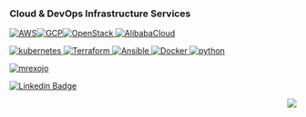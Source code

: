 ### Cloud & DevOps Infrastructure Services

<p align="left"><a href="https://aws.amazon.com" target="_blank"><img src="https://www.vectorlogo.zone/logos/amazon_aws/amazon_aws-ar21.svg" alt="AWS" /><a href="console.cloud.google.com" target="_blank"><img src="https://www.vectorlogo.zone/logos/google_cloud/google_cloud-ar21.svg" alt="GCP" /><a href="openstack.org" target="_blank"><img src="https://www.vectorlogo.zone/logos/openstack/openstack-ar21.svg" alt="OpenStack" /> <a href="https://alibabacloud.com" target="_blank"><img src="https://www.vectorlogo.zone/logos/alibabacloud/alibabacloud-ar21.svg" alt="AlibabaCloud" /> 

![kubernetes](https://img.shields.io/badge/kubernetes-326CE5?logo=kubernetes&logoColor=white&style=for-the-badge)
![Terraform](https://img.shields.io/badge/terraform-7B42BC?logo=terraform&logoColor=white&style=for-the-badge)
![Ansible](https://img.shields.io/badge/ansible-CD2602?logo=ansible&logoColor=black&style=for-the-badge)
 ![Docker](https://img.shields.io/badge/docker-2496ED?logo=docker&logoColor=white&style=for-the-badge)
![python](https://img.shields.io/badge/python-3776AB?logo=python&logoColor=white&style=for-the-badge)
 
 
<a href="https://twitter.com/mrexojo" target="blank"><img src="https://img.shields.io/twitter/follow/mrexojo?logo=twitter&style=for-the-badge" alt="mrexojo" /></a> </span>
 

[![Linkedin Badge](https://img.shields.io/badge/-LinkedIn-blue?style=for-the-badge&logo=Linkedin&logoColor=white&link=https://www.linkedin.com/in/mrexojo/)](https://www.linkedin.com/in/mrexojo/)

<div align="right">
 
![](https://visitor-badge.glitch.me/badge?page_id=mrexojo)
</div>
